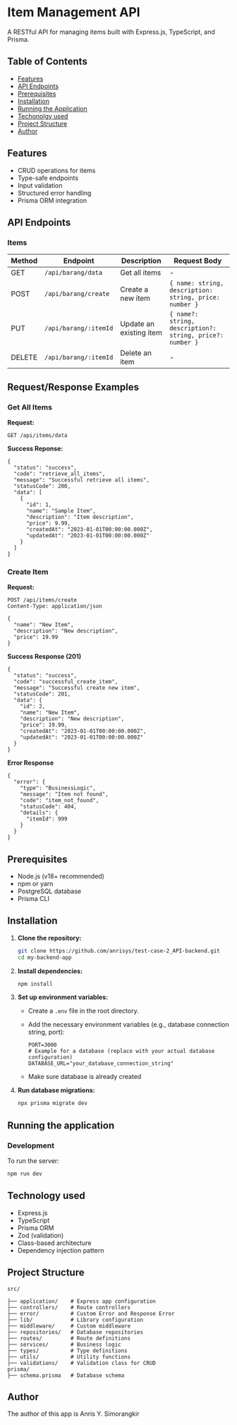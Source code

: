# Item Management API

A RESTful API for managing items built with Express.js, TypeScript, and Prisma.

## Table of Contents

- [Features](#features)
- [API Endpoints](#api-endpoints)
- [Prerequisites](#prerequisites)
- [Installation](#installation)
- [Running the Application](#running-the-application)
- [Techonolgy used](#technology-used)
- [Project Structure](#project-structure)
- [Author](#author)

## Features

- CRUD operations for items
- Type-safe endpoints
- Input validation
- Structured error handling
- Prisma ORM integration

## API Endpoints

### Items

| Method | Endpoint              | Description             | Request Body                                              |
| ------ | --------------------- | ----------------------- | --------------------------------------------------------- |
| GET    | `/api/barang/data`    | Get all items           | -                                                         |
| POST   | `/api/barang/create`  | Create a new item       | `{ name: string, description: string, price: number }`    |
| PUT    | `/api/barang/:itemId` | Update an existing item | `{ name?: string, description?: string, price?: number }` |
| DELETE | `/api/barang/:itemId` | Delete an item          | -                                                         |

## Request/Response Examples

### Get All Items

**Request:**

```http
GET /api/items/data
```

**Success Reponse:**

```
{
  "status": "success",
  "code": "retrieve_all_items",
  "message": "Successful retrieve all items",
  "statusCode": 200,
  "data": [
    {
      "id": 1,
      "name": "Sample Item",
      "description": "Item description",
      "price": 9.99,
      "createdAt": "2023-01-01T00:00:00.000Z",
      "updatedAt": "2023-01-01T00:00:00.000Z"
    }
  ]
}
```

### Create Item

**Request:**

```
POST /api/items/create
Content-Type: application/json

{
  "name": "New Item",
  "description": "New description",
  "price": 19.99
}
```

**Success Response (201)**

```
{
  "status": "success",
  "code": "successful_create_item",
  "message": "Successful create new item",
  "statusCode": 201,
  "data": {
    "id": 2,
    "name": "New Item",
    "description": "New description",
    "price": 19.99,
    "createdAt": "2023-01-01T00:00:00.000Z",
    "updatedAt": "2023-01-01T00:00:00.000Z"
  }
}
```

**Error Response**

```
{
  "error": {
    "type": "BusinessLogic",
    "message": "Item not found",
    "code": "item_not_found",
    "statusCode": 404,
    "details": {
      "itemId": 999
    }
  }
}
```

## Prerequisites

- Node.js (v18+ recommended)
- npm or yarn
- PostgreSQL database
- Prisma CLI

## Installation

1.  **Clone the repository:**

    ```bash
    git clone https://github.com/anrisys/test-case-2_API-backend.git
    cd my-backend-app
    ```

2.  **Install dependencies:**

    ```bash
    npm install
    ```

3.  **Set up environment variables:**

    - Create a `.env` file in the root directory.
    - Add the necessary environment variables (e.g., database connection string, port):

      ```
      PORT=3000
      # Example for a database (replace with your actual database configuration)
      DATABASE_URL="your_database_connection_string"
      ```

    - Make sure database is already created

4.  **Run database migrations:**

    ```bash
    npx prisma migrate dev
    ```

## Running the application

### Development

To run the server:

```bash
npm run dev
```

## Technology used

- Express.js
- TypeScript
- Prisma ORM
- Zod (validation)
- Class-based architecture
- Dependency injection pattern

## Project Structure

```
src/

├── application/    # Express app configuration
├── controllers/    # Route controllers
├── error/          # Custom Error and Response Error
├── lib/            # Library configuration
├── middleware/     # Custom middleware
├── repositories/   # Database repositories
├── routes/         # Route definitions
├── services/       # Business logic
├── types/          # Type definitions
├── utils/          # Utility functions
├── validations/    # Validation class for CRUD
prisma/
├── schema.prisma   # Database schema
```

## Author

The author of this app is Anris Y. Simorangkir
